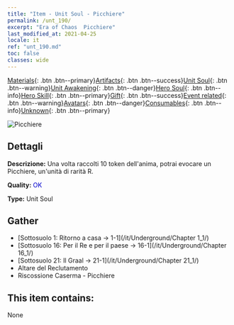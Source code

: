 ```yaml
---
title: "Item - Unit Soul - Picchiere"
permalink: /unt_190/
excerpt: "Era of Chaos  Picchiere"
last_modified_at: 2021-04-25
locale: it
ref: "unt_190.md"
toc: false
classes: wide
---
```

 [Materials](/ItemsIT/){: .btn .btn--primary}[Artifacts](/ItemsIT/Artifacts/){: .btn .btn--success}[Unit Soul](/ItemsIT/UnitSoul/){: .btn .btn--warning}[Unit Awakening](/ItemsIT/UnitAwakening/){: .btn .btn--danger}[Hero Soul](/ItemsIT/HeroSoul/){: .btn .btn--info}[Hero Skill](/ItemsIT/HeroSkill/){: .btn .btn--primary}[Gift](/ItemsIT/Gift/){: .btn .btn--success}[Event related](/ItemsIT/Events/){: .btn .btn--warning}[Avatars](/ItemsIT/Avatars/){: .btn .btn--danger}[Consumables](/ItemsIT/Consumables/){: .btn .btn--info}[Unknown](/ItemsIT/Unknown/){: .btn .btn--primary}

 ![Picchiere](/images/u/ti_jibing.jpg)

## Dettagli
 **Descrizione:** Una volta raccolti 10 token dell'anima, potrai evocare un Picchiere, un'unità di rarità R.

 **Quality:** <span style="color: #0000CD">OK</span>

 **Type:** Unit Soul

## Gather

*    [Sottosuolo 1: Ritorno a casa -> 1-1](/it/Underground/Chapter 1_1/) 
*    [Sottosuolo 16: Per il Re e per il paese -> 16-1](/it/Underground/Chapter 16_1/) 
*    [Sottosuolo 21: Il Graal -> 21-1](/it/Underground/Chapter 21_1/) 
*    Altare del Reclutamento 
*    Riscossione Caserma - Picchiere 

## This item contains:

  None

